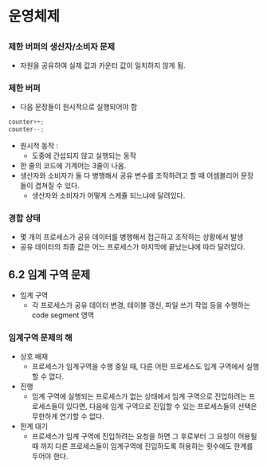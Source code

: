 # 운영체제
##
### 제한 버퍼의 생산자/소비자 문제
- 자원을 공유하여 실제 값과 카운터 값이 일치하지 않게 됨.

### 제한 버퍼
- 다음 문장들이 원시적으로 실행되어야 함
```c
counter++;
counter--;
```
- 원시적 동작 :
  - 도중에 간섭되지 않고 실행되는 동작
- 한 줄의 코드에 기계어는 3줄이 나옴.
- 생산자와 소비자가 둘 다 병행해서 공유 변수를 조작하려고 할 때 어셈블리어 문장들이 겹쳐질 수 있다.
  - 생산자와 소비자가 어떻게 스케쥴 되느냐에 달려있다.

### 경합 상태
- 몇 개의 프로세스가 공유 데이터를 병행해서 접근하고 조작하는 상황에서 발생
- 공유 데이터의 최종 값은 어느 프로세스가 마지막에 끝났는냐에 따라 달려있다.

## 6.2 임계 구역 문제
- 임계 구역
  - 각 프로세스가 공유 데이터 변경, 테이블 갱신, 파일 쓰기 작업 등을 수행하는 code segment 영역

### 임계구역 문제의 해
- 상호 배재
  - 프로세스가 임계구역을 수행 중일 때, 다른 어떤 프로세스도 입계 구역에서 실행할 수 없다.
- 진행 
  - 임계 구역에 실행되는 프로세스가 없는 상태에서 임계 구역으로 진입하려는 프로세스들이 있다면, 다음에 임계 구역으로 진입할 수 있는 프로세스들의 선택은 무한하게 연기할 수 없다.
- 한계 대기
  - 프로세스가 임계 구역에 진입하려는 요청을 하면 그 후로부터 그 요청이 허용될 때 까지 다른 프로세스들이 임계구역에 진입하도록 허용하는 횟수에도 한계를 두어야 한다.
